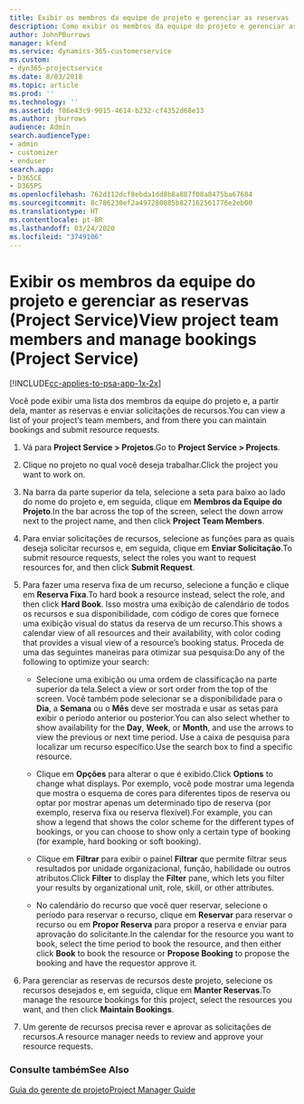 ```yaml
---
title: Exibir os membros da equipe de projeto e gerenciar as reservas
description: Como exibir os membros da equipe do projeto e gerenciar as reservas no Project Service
author: JohnPBurrows
manager: kfend
ms.service: dynamics-365-customerservice
ms.custom:
- dyn365-projectservice
ms.date: 8/03/2018
ms.topic: article
ms.prod: ''
ms.technology: ''
ms.assetid: f86e43c9-9015-4614-b232-cf4352d68e33
ms.author: jburrows
audience: Admin
search.audienceType:
- admin
- customizer
- enduser
search.app:
- D365CE
- D365PS
ms.openlocfilehash: 762d112dcf8ebda1dd8b8a887f08a8475ba67684
ms.sourcegitcommit: 8c786230ef2a497280885b827162561776e2eb00
ms.translationtype: HT
ms.contentlocale: pt-BR
ms.lasthandoff: 03/24/2020
ms.locfileid: "3749106"
---
```

# <a name="view-project-team-members-and-manage-bookings-project-service"></a><span data-ttu-id="3affa-103">Exibir os membros da equipe do projeto e gerenciar as reservas (Project Service)</span><span class="sxs-lookup"><span data-stu-id="3affa-103">View project team members and manage bookings (Project Service)</span></span>

[!INCLUDE[cc-applies-to-psa-app-1x-2x](../includes/cc-applies-to-psa-app-1x-2x.md)]

<span data-ttu-id="3affa-104">Você pode exibir uma lista dos membros da equipe do projeto e, a partir dela, manter as reservas e enviar solicitações de recursos.</span><span class="sxs-lookup"><span data-stu-id="3affa-104">You can view a list of your project’s team members, and from there you can maintain bookings and submit resource requests.</span></span>  
  
1.  <span data-ttu-id="3affa-105">Vá para **Project Service > Projetos**.</span><span class="sxs-lookup"><span data-stu-id="3affa-105">Go to **Project Service > Projects**.</span></span>  
  
2.  <span data-ttu-id="3affa-106">Clique no projeto no qual você deseja trabalhar.</span><span class="sxs-lookup"><span data-stu-id="3affa-106">Click the project you want to work on.</span></span>  
  
3.  <span data-ttu-id="3affa-107">Na barra da parte superior da tela, selecione a seta para baixo ao lado do nome do projeto e, em seguida, clique em **Membros da Equipe do Projeto**.</span><span class="sxs-lookup"><span data-stu-id="3affa-107">In the bar across the top of the screen, select the down arrow next to the project name, and then click **Project Team Members**.</span></span>  
  
4.  <span data-ttu-id="3affa-108">Para enviar solicitações de recursos, selecione as funções para as quais deseja solicitar recursos e, em seguida, clique em **Enviar Solicitação**.</span><span class="sxs-lookup"><span data-stu-id="3affa-108">To submit resource requests, select the roles you want to request resources for, and then click **Submit Request**.</span></span>  
  
5.  <span data-ttu-id="3affa-109">Para fazer uma reserva fixa de um recurso, selecione a função e clique em **Reserva Fixa**.</span><span class="sxs-lookup"><span data-stu-id="3affa-109">To hard book a resource instead, select the role, and then click **Hard Book**.</span></span> <span data-ttu-id="3affa-110">Isso mostra uma exibição de calendário de todos os recursos e sua disponibilidade, com código de cores que fornece uma exibição visual do status da reserva de um recurso.</span><span class="sxs-lookup"><span data-stu-id="3affa-110">This shows a calendar view of all resources and their availability, with color coding that provides a visual view of a resource’s booking status.</span></span> <span data-ttu-id="3affa-111">Proceda de uma das seguintes maneiras para otimizar sua pesquisa:</span><span class="sxs-lookup"><span data-stu-id="3affa-111">Do any of the following to optimize your search:</span></span>  
  
    -   <span data-ttu-id="3affa-112">Selecione uma exibição ou uma ordem de classificação na parte superior da tela.</span><span class="sxs-lookup"><span data-stu-id="3affa-112">Select a view or sort order from the top of the screen.</span></span> <span data-ttu-id="3affa-113">Você também pode selecionar se a disponibilidade para o **Dia**, a **Semana** ou o **Mês** deve ser mostrada e usar as setas para exibir o período anterior ou posterior.</span><span class="sxs-lookup"><span data-stu-id="3affa-113">You can also select whether to show availability for the **Day**, **Week**, or **Month**, and use the arrows to view the previous or next time period.</span></span> <span data-ttu-id="3affa-114">Use a caixa de pesquisa para localizar um recurso específico.</span><span class="sxs-lookup"><span data-stu-id="3affa-114">Use the search box to find a specific resource.</span></span>  
  
    -   <span data-ttu-id="3affa-115">Clique em **Opções** para alterar o que é exibido.</span><span class="sxs-lookup"><span data-stu-id="3affa-115">Click **Options** to change what displays.</span></span> <span data-ttu-id="3affa-116">Por exemplo, você pode mostrar uma legenda que mostra o esquema de cores para diferentes tipos de reserva ou optar por mostrar apenas um determinado tipo de reserva (por exemplo, reserva fixa ou reserva flexível).</span><span class="sxs-lookup"><span data-stu-id="3affa-116">For example, you can show a legend that shows the color scheme for the different types of bookings, or you can choose to show only a certain type of booking (for example, hard booking or soft booking).</span></span>  
  
    -   <span data-ttu-id="3affa-117">Clique em **Filtrar** para exibir o painel **Filtrar** que permite filtrar seus resultados por unidade organizacional, função, habilidade ou outros atributos.</span><span class="sxs-lookup"><span data-stu-id="3affa-117">Click **Filter** to display the **Filter** pane, which lets you filter your results by organizational unit, role, skill, or other attributes.</span></span>  
  
    -   <span data-ttu-id="3affa-118">No calendário do recurso que você quer reservar, selecione o período para reservar o recurso, clique em **Reservar** para reservar o recurso ou em **Propor Reserva** para propor a reserva e enviar para aprovação do solicitante.</span><span class="sxs-lookup"><span data-stu-id="3affa-118">In the calendar for the resource you want to book, select the time period to book the resource, and then either click **Book** to book the resource or **Propose Booking** to propose the booking and have the requestor approve it.</span></span>  
  
6.  <span data-ttu-id="3affa-119">Para gerenciar as reservas de recursos deste projeto, selecione os recursos desejados e, em seguida, clique em **Manter Reservas**.</span><span class="sxs-lookup"><span data-stu-id="3affa-119">To manage the resource bookings for this project, select the resources you want, and then click **Maintain Bookings**.</span></span>  
  
7.  <span data-ttu-id="3affa-120">Um gerente de recursos precisa rever e aprovar as solicitações de recursos.</span><span class="sxs-lookup"><span data-stu-id="3affa-120">A resource manager needs to review and approve your resource requests.</span></span>  
  
### <a name="see-also"></a><span data-ttu-id="3affa-121">Consulte também</span><span class="sxs-lookup"><span data-stu-id="3affa-121">See Also</span></span>  
 [<span data-ttu-id="3affa-122">Guia do gerente de projeto</span><span class="sxs-lookup"><span data-stu-id="3affa-122">Project Manager Guide</span></span>](../project-service/project-manager-guide.md)
